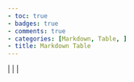 ```yaml
---
- toc: true 
- badges: true
- comments: true
- categories: [Markdown, Table, ]
- title: Markdown Table
---
```


|
|
|